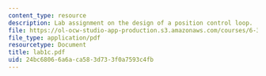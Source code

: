```yaml
---
content_type: resource
description: Lab assignment on the design of a position control loop.
file: https://ol-ocw-studio-app-production.s3.amazonaws.com/courses/6-302-feedback-systems-spring-2007/24bc68066a6aca583d733f0a7593c4fb_lab1c.pdf
file_type: application/pdf
resourcetype: Document
title: lab1c.pdf
uid: 24bc6806-6a6a-ca58-3d73-3f0a7593c4fb
---
```

